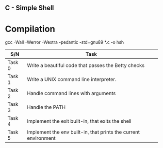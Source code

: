 ## C - Simple Shell

# Compilation
gcc -Wall -Werror -Wextra -pedantic -std=gnu89 *.c -o hsh

| S/N | Task |
| --- | ---- |
| Task 0 | Write a beautiful code that passes the Betty checks |
| Task 1 | Write a UNIX command line interpreter. |
| Task 2 | Handle command lines with arguments |
| Task 3 | Handle the PATH |
| Task 4 | Implement the exit built-in, that exits the shell |
| Task 5 | Implement the env built-in, that prints the current environment |
